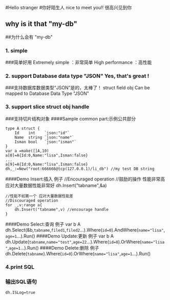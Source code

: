 #Hello stranger 
#你好陌生人
    nice to meet you!!
    很高兴见到你
## why is it that "my-db"
##为什么会有 "my-db"
### 1. simple 
###简单好用
    Extremely simple    ：非常简单
    High performance    ：高性能
### 2. support Database data type "JSON" Yes, that's great !
###支持数据库数据类型“JSON”是的，太棒了！
    struct field obj Can be mapped to Database Data Type "JSON"
### 3. support slice struct obj handle
###支持切片结构对象
####Sample common part:示例公共部分

    type A struct {
        Id    int    `json:"id"`
        Name  string `json:"name"`
        Isman bool   `json:"isman"`
    }
    var a =make([]A,10)
    a[0]=A{Id:0,Name:"lisa",Isman:false}
    ...
    a[9]=A{Id:0,Name:"lisa",Isman:false}
    dh,_:=New("root:666666@tcp(127.0.0.1)/li_db") //my test DB string
    
####Demo Insert:插入 例子
    //Encouraged operation
    //鼓励的操作 性能非常高 应对大量数据性能非常好
    dh.Insert("tabname",&a)

    //性能不如第一个 应对大量数据性能差
    //Discouraged operation
    for _,v:range a{
        dh.Insert("tabname",v) //encourage handle
    }
####Demo Select:查询 例子
    var b A
    dh.Select(&b,`tabname`,`filed1`,`filed2`...).Where(`id=0`).AndWhere(`name="lisa"`,`age=1`...).Run()
####Demo Update:更新 例子
    var b A
    dh.Update(`tabname`,`name="test"`,`age=22`...).Where(`id=0`).OrWhere(`name="lisa"`,`age=1`...).Run()
####Demo Delete:删除 例子
    dh.Delete(`tabname`).Where(`id=0`).OrWhere(`name="lisa"`,`age=1`...).Run()
### 4.print SQL
### 输出SQL语句
    dh.ISLog=true
